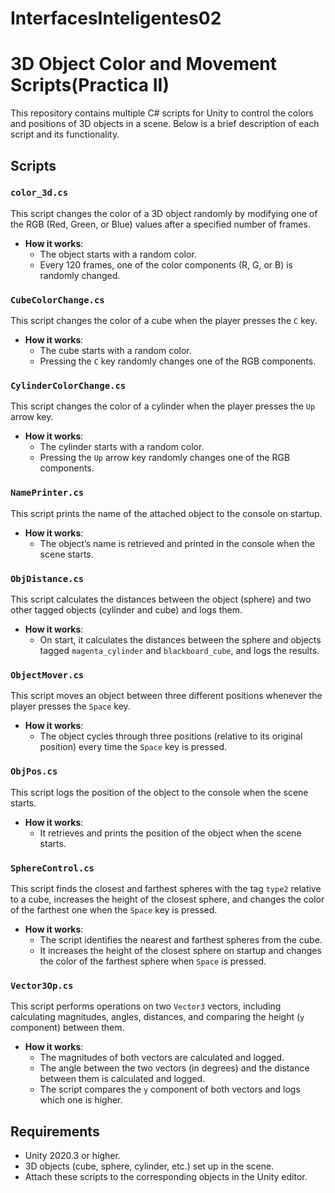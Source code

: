 # InterfacesInteligentes02
# 3D Object Color and Movement Scripts(Practica II)

This repository contains multiple C# scripts for Unity to control the colors and positions of 3D objects in a scene. Below is a brief description of each script and its functionality.

## Scripts

### `color_3d.cs`

This script changes the color of a 3D object randomly by modifying one of the RGB (Red, Green, or Blue) values after a specified number of frames.

- **How it works**:
  - The object starts with a random color.
  - Every 120 frames, one of the color components (R, G, or B) is randomly changed.

### `CubeColorChange.cs`

This script changes the color of a cube when the player presses the `C` key.

- **How it works**:
  - The cube starts with a random color.
  - Pressing the `C` key randomly changes one of the RGB components.

### `CylinderColorChange.cs`

This script changes the color of a cylinder when the player presses the `Up` arrow key.

- **How it works**:
  - The cylinder starts with a random color.
  - Pressing the `Up` arrow key randomly changes one of the RGB components.

### `NamePrinter.cs`

This script prints the name of the attached object to the console on startup.

- **How it works**:
  - The object’s name is retrieved and printed in the console when the scene starts.

### `ObjDistance.cs`

This script calculates the distances between the object (sphere) and two other tagged objects (cylinder and cube) and logs them.

- **How it works**:
  - On start, it calculates the distances between the sphere and objects tagged `magenta_cylinder` and `blackboard_cube`, and logs the results.

### `ObjectMover.cs`

This script moves an object between three different positions whenever the player presses the `Space` key.

- **How it works**:
  - The object cycles through three positions (relative to its original position) every time the `Space` key is pressed.

### `ObjPos.cs`

This script logs the position of the object to the console when the scene starts.

- **How it works**:
  - It retrieves and prints the position of the object when the scene starts.

### `SphereControl.cs`

This script finds the closest and farthest spheres with the tag `type2` relative to a cube, increases the height of the closest sphere, and changes the color of the farthest one when the `Space` key is pressed.

- **How it works**:
  - The script identifies the nearest and farthest spheres from the cube.
  - It increases the height of the closest sphere on startup and changes the color of the farthest sphere when `Space` is pressed.

### `Vector3Op.cs`

This script performs operations on two `Vector3` vectors, including calculating magnitudes, angles, distances, and comparing the height (`y` component) between them.

- **How it works**:
  - The magnitudes of both vectors are calculated and logged.
  - The angle between the two vectors (in degrees) and the distance between them is calculated and logged.
  - The script compares the `y` component of both vectors and logs which one is higher.

## Requirements

- Unity 2020.3 or higher.
- 3D objects (cube, sphere, cylinder, etc.) set up in the scene.
- Attach these scripts to the corresponding objects in the Unity editor.

